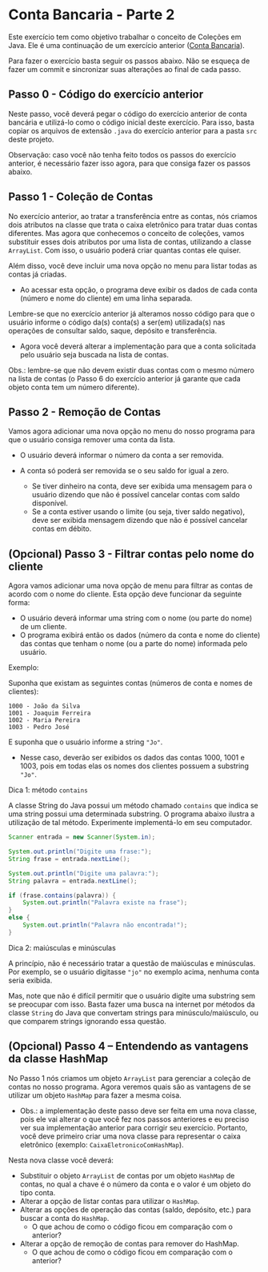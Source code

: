# Conta Bancaria - Parte 2

Este exercício tem como objetivo trabalhar o conceito de Coleções em Java.
Ele é uma continuação de um exercício anterior ([Conta Bancaria](https://github.com/ufla-ppoo/ContaBancaria)).

Para fazer o exercício basta seguir os passos abaixo.
Não se esqueça de fazer um commit e sincronizar suas alterações ao final de cada passo.

## Passo 0 - Código do exercício anterior

Neste passo, você deverá pegar o código do exercício anterior de conta bancária e utilizá-lo como o código inicial deste exercício.
Para isso, basta copiar os arquivos de extensão `.java` do exercício anterior para a pasta `src` deste projeto.

Observação: caso você não tenha feito todos os passos do exercício anterior, é necessário fazer isso agora, para que consiga fazer os passos abaixo.

## Passo 1 - Coleção de Contas

No exercício anterior, ao tratar a transferência entre as contas, nós criamos dois atributos na classe que trata o caixa eletrônico para tratar duas contas diferentes.
Mas agora que conhecemos o conceito de coleções, vamos substituir esses dois atributos por uma lista de contas, utilizando a classe `ArrayList`.
Com isso, o usuário poderá criar quantas contas ele quiser.

Além disso, você deve incluir uma nova opção no menu para listar todas as contas já criadas.

- Ao acessar esta opção, o programa deve exibir os dados de cada conta (número e nome do cliente) em uma linha separada.

Lembre-se que no exercício anterior já alteramos nosso código para que o usuário informe o código da(s) conta(s) a ser(em) utilizada(s) nas operações de consultar saldo, saque, depósito e transferência.

- Agora você deverá alterar a implementação para que a conta solicitada pelo usuário seja buscada na lista de contas.

Obs.: lembre-se que não devem existir duas contas com o mesmo número na lista de contas (o Passo 6 do exercício anterior já garante que cada objeto conta tem um número diferente).

## Passo 2 - Remoção de Contas

Vamos agora adicionar uma nova opção no menu do nosso programa para que o usuário consiga remover uma conta da lista.

- O usuário deverá informar o número da conta a ser removida.
- A conta só poderá ser removida se o seu saldo for igual a zero.

  - Se tiver dinheiro na conta, deve ser exibida uma mensagem para o usuário dizendo que não é possível cancelar contas com saldo disponível.
  - Se a conta estiver usando o limite (ou seja, tiver saldo negativo), deve ser exibida mensagem dizendo que não é possível cancelar contas em débito.

## (Opcional) Passo 3 - Filtrar contas pelo nome do cliente

Agora vamos adicionar uma nova opção de menu para filtrar as contas de acordo com o nome do cliente.
Esta opção deve funcionar da seguinte forma:

- O usuário deverá informar uma string com o nome (ou parte do nome) de um cliente.
- O programa exibirá então os dados (número da conta e nome do cliente) das contas que tenham o nome (ou a parte do nome) informada pelo usuário.

Exemplo:

Suponha que existam as seguintes contas (números de conta e nomes de clientes):

```text
1000 - João da Silva
1001 - Joaquim Ferreira
1002 - Maria Pereira
1003 - Pedro José
```

E suponha que o usuário informe a string `"Jo"`.

- Nesse caso, deverão ser exibidos os dados das contas 1000, 1001 e 1003, pois em todas elas os nomes dos clientes possuem a substring `"Jo"`.

Dica 1: método `contains`

A classe String do Java possui um método chamado `contains` que indica se uma string possui uma determinada substring.
O programa abaixo ilustra a utilização de tal método.
Experimente implementá-lo em seu computador.

```java
Scanner entrada = new Scanner(System.in);

System.out.println("Digite uma frase:");
String frase = entrada.nextLine();

System.out.println("Digite uma palavra:");
String palavra = entrada.nextLine();

if (frase.contains(palavra)) {
    System.out.println("Palavra existe na frase");
}
else {
    System.out.println("Palavra não encontrada!");
}
```

Dica 2: maiúsculas e minúsculas

A princípio, não é necessário tratar a questão de maiúsculas e minúsculas.
Por exemplo, se o usuário digitasse `"jo"` no exemplo acima, nenhuma conta seria exibida.

Mas, note que não é difícil permitir que o usuário digite uma substring sem se preocupar com isso.
Basta fazer uma busca na internet por métodos da classe `String` do Java que convertam strings para minúsculo/maiúsculo, ou que comparem strings ignorando essa questão.

## (Opcional) Passo 4 – Entendendo as vantagens da classe HashMap

No Passo 1 nós criamos um objeto `ArrayList` para gerenciar a coleção de contas no nosso programa.
Agora veremos quais são as vantagens de se utilizar um objeto `HashMap` para fazer a mesma coisa.

- Obs.: a implementação deste passo deve ser feita em uma nova classe, pois ele vai alterar o que você fez nos passos anteriores e eu preciso ver sua implementação anterior para corrigir seu exercício. Portanto, você deve primeiro criar uma nova classe para representar o caixa eletrônico (exemplo: `CaixaEletronicoComHashMap`).

Nesta nova classe você deverá:

- Substituir o objeto `ArrayList` de contas por um objeto `HashMap` de contas, no qual a chave é o número da conta e o valor é um objeto do tipo conta.
- Alterar a opção de listar contas para utilizar o `HashMap`.
- Alterar as opções de operação das contas (saldo, depósito, etc.) para buscar a conta do `HashMap`.
  - O que achou de como o código ficou em comparação com o anterior?
- Alterar a opção de remoção de contas para remover do HashMap.
  - O que achou de como o código ficou em comparação com o anterior?

